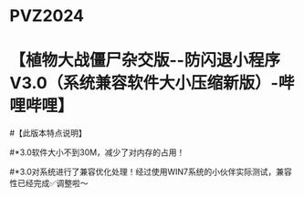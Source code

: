 # PVZ2024
# 【植物大战僵尸杂交版--防闪退小程序V3.0（系统兼容软件大小压缩新版）-哔哩哔哩】 

#【此版本特点说明】

#*3.0软件大小不到30M，减少了对内存的占用！

#*3.0对系统进行了兼容优化处理！经过使用WIN7系统的小伙伴实际测试，兼容性已经完成✅调整啦～
